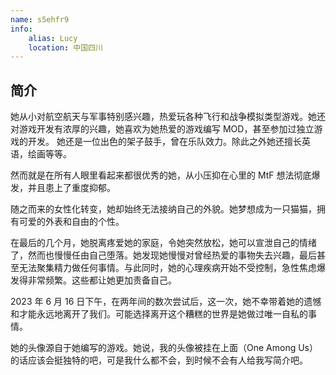 ```yaml
---
name: s5ehfr9
info:
    alias: Lucy
    location: 中国四川
---
```


## 简介

她从小对航空航天与军事特别感兴趣，热爱玩各种飞行和战争模拟类型游戏。她还对游戏开发有浓厚的兴趣，她喜欢为她热爱的游戏编写 MOD，甚至参加过独立游戏的开发。 她还是一位出色的架子鼓手，曾在乐队效力。除此之外她还擅长英语，绘画等等。 

然而就是在所有人眼里看起来都很优秀的她，从小压抑在心里的 MtF 想法彻底爆发，并且患上了重度抑郁。

随之而来的女性化转变，她却始终无法接纳自己的外貌。她梦想成为一只猫猫，拥有可爱的外表和自由的个性。

在最后的几个月，她脱离疼爱她的家庭，令她突然放松，她可以宣泄自己的情绪了，然而也慢慢任由自己堕落。她发现她慢慢对曾经热爱的事物失去兴趣，最后甚至无法聚集精力做任何事情。与此同时，她的心理疾病开始不受控制，急性焦虑爆发得非常频繁。这些都让她更加责备自己。

2023 年 6 月 16 日下午，在两年间的数次尝试后，这一次，她不幸带着她的遗憾和才能永远地离开了我们。可能选择离开这个糟糕的世界是她做过唯一自私的事情。

她的头像源自于她编写的游戏。她说，我的头像被挂在上面（One Among Us）的话应该会挺独特的吧，可是我什么都不会，到时候不会有人给我写简介吧。